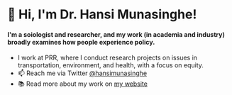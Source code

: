 # 👋 Hi, I'm Dr. Hansi Munasinghe! 
#### I'm a soiologist and researcher, and my work (in academia and industry) broadly examines how people experience policy. 
- I work at PRR, where I conduct research projects on issues in transportation, environment, and health, with a focus on equity. 
- 📫 Reach me via Twitter [@hansimunasinghe](https://twitter.com/hansimunasinghe) 
- :books: Read more about my work on [my website](www.hansimunasinghe.me)

<!---
hansi-munasinghe/hansi-munasinghe is a ✨ special ✨ repository because its `README.md` (this file) appears on your GitHub profile.
You can click the Preview link to take a look at your changes.
--->
